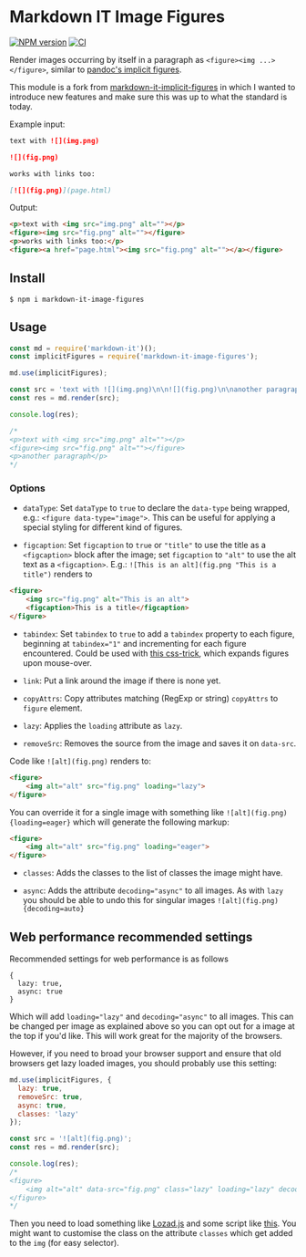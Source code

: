 # Markdown IT Image Figures

<span class="markdown-it-image-figures-npmversion"><a href="https://npmjs.org/package/markdown-it-image-figures" title="View this project on NPM"><img src="https://img.shields.io/npm/v/markdown-it-image-figures.svg" alt="NPM version" /></a></span>
[![CI](https://github.com/Antonio-Laguna/markdown-it-image-figures/actions/workflows/ci.yml/badge.svg)](https://github.com/Antonio-Laguna/markdown-it-image-figures/actions/workflows/ci.yml)

Render images occurring by itself in a paragraph as `<figure><img ...></figure>`, similar to [pandoc's implicit figures](http://pandoc.org/README.html#images).

This module is a fork from [markdown-it-implicit-figures](https://github.com/arve0/markdown-it-implicit-figures) in which I wanted to introduce new features and make sure this was up to what the standard is today.

Example input:
```md
text with ![](img.png)

![](fig.png)

works with links too:

[![](fig.png)](page.html)
```

Output:
```html
<p>text with <img src="img.png" alt=""></p>
<figure><img src="fig.png" alt=""></figure>
<p>works with links too:</p>
<figure><a href="page.html"><img src="fig.png" alt=""></a></figure>
```


## Install

```
$ npm i markdown-it-image-figures
```

## Usage

```js
const md = require('markdown-it')();
const implicitFigures = require('markdown-it-image-figures');

md.use(implicitFigures);

const src = 'text with ![](img.png)\n\n![](fig.png)\n\nanother paragraph';
const res = md.render(src);

console.log(res);

/*
<p>text with <img src="img.png" alt=""></p>
<figure><img src="fig.png" alt=""></figure>
<p>another paragraph</p>
*/
```

### Options

- `dataType`: Set `dataType` to `true` to declare the `data-type` being wrapped,
  e.g.: `<figure data-type="image">`. This can be useful for applying a special
  styling for different kind of figures.

- `figcaption`: Set `figcaption` to `true` or `"title"` to use the title as a `<figcaption>` block after the image; set `figcaption` to `"alt"` to use the alt text as a `<figcaption>`. E.g.: `![This is an alt](fig.png "This is a title")` renders to

```html
<figure>
    <img src="fig.png" alt="This is an alt">
    <figcaption>This is a title</figcaption>
</figure>
```

- `tabindex`: Set `tabindex` to `true` to add a `tabindex` property to each figure, beginning at `tabindex="1"` and incrementing for each figure encountered. Could be used with [this css-trick](https://css-tricks.com/expanding-images-html5/), which expands figures upon mouse-over.

- `link`: Put a link around the image if there is none yet.

- `copyAttrs`: Copy attributes matching (RegExp or string) `copyAttrs` to `figure` element.

- `lazy`: Applies the `loading` attribute as `lazy`.

- `removeSrc`: Removes the source from the image and saves it on `data-src`.

Code like `![alt](fig.png)` renders to:

````html
<figure>
    <img alt="alt" src="fig.png" loading="lazy">
</figure>
````

You can override it for a single image with something like `![alt](fig.png){loading=eager}` which will generate the following markup:

````html
<figure>
    <img alt="alt" src="fig.png" loading="eager">
</figure>
````

- `classes`: Adds the classes to the list of classes the image might have.

- `async`: Adds the attribute `decoding="async"` to all images. As with `lazy` you should be able to undo this for singular images `![alt](fig.png){decoding=auto}`

## Web performance recommended settings

Recommended settings for web performance is as follows

```
{
  lazy: true,
  async: true
}
```

Which will add `loading="lazy"` and `decoding="async"` to all images. This can be changed per image as explained above so you can opt out for a image at the top if you'd like. This will work great for the majority of the browsers.

However, if you need to broad your browser support and ensure that old browsers get lazy loaded images, you should probably use this setting:

```js
md.use(implicitFigures, {
  lazy: true,
  removeSrc: true,
  async: true,
  classes: 'lazy'
});

const src = '![alt](fig.png)';
const res = md.render(src);

console.log(res);
/*
<figure>
    <img alt="alt" data-src="fig.png" class="lazy" loading="lazy" decoding="async">
</figure>
*/
```

Then you need to load something like [Lozad.js](https://github.com/ApoorvSaxena/lozad.js) and some script like [this](./lazy-example.js). You might want to customise the class on the attribute `classes` which get added to the `img` (for easy selector).
